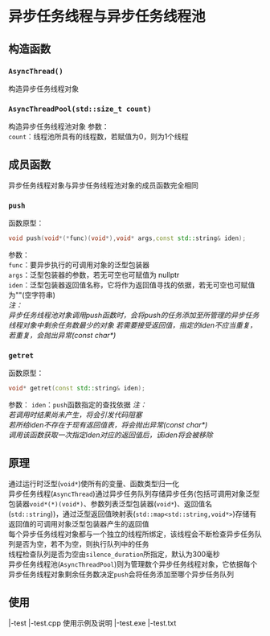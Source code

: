 # 异步任务线程与异步任务线程池

## 构造函数
### ```AsyncThread()```
构造异步任务线程对象
### ```AsyncThreadPool(std::size_t count)```
构造异步任务线程池对象
参数：  
```count```：线程池所具有的线程数，若赋值为0，则为1个线程
## 成员函数
异步任务线程对象与异步任务线程池对象的成员函数完全相同
### ```push```
函数原型：
```C++
void push(void*(*func)(void*),void* args,const std::string& iden);
```
参数：  
```func```：要异步执行的可调用对象的泛型包装器  
```args```：泛型包装器的参数，若无可空也可赋值为 nullptr  
```iden```：泛型包装器返回值名称，它将作为返回值寻找的依据，若无可空也可赋值为""(空字符串)  
*注：*  
*异步任务线程池对象调用push函数时，会将push的任务添加至所管理的异步任务线程对象中剩余任务数最少的对象*
*若需要接受返回值，指定的iden不应当重复，若重复，会抛出异常(const char\*)*

### ```getret```
函数原型：
```C++
void* getret(const std::string& iden);
```
参数：
```iden```：```push```函数指定的查找依据
*注：*  
*若调用时结果尚未产生，将会引发代码阻塞*  
*若所给iden不存在于现有返回值表，将会抛出异常(const char\*)*  
*调用该函数获取一次指定iden对应的返回值后，该iden将会被移除*

## 原理
通过运行时泛型(```void*```)使所有的变量、函数类型归一化  
异步任务线程(```AsyncThread```)通过异步任务队列存储异步任务(包括可调用对象泛型包装器```void*(*)(void*)```、参数列表泛型包装器(```void*```)、返回值名(```std::string```))，通过泛型返回值映射表(```std::map<std::string,void*>```)存储有返回值的可调用对象泛型包装器产生的返回值  
每个异步任务线程对象都与一个独立的线程所绑定，该线程会不断检查异步任务队列是否为空，若不为空，则执行队列中的任务  
线程检查队列是否为空由```silence_duration```所指定，默认为300毫秒  
异步任务线程池(```AsyncThreadPool```)则为管理数个异步任务线程对象，它依据每个异步任务线程对象剩余任务数决定```push```会将任务添加至哪个异步任务队列

## 使用
|-test
    |-test.cpp  使用示例及说明
    |-test.exe
    |-test.txt